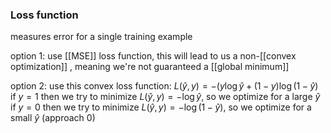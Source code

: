 ### Loss function
measures error for a single training example

option 1: 
use [[MSE]] loss function, this will lead to us a non-[[convex optimization]] , meaning we're not guaranteed a [[global minimum]]

option 2: 
use this convex loss function: $L(\hat{y},y)=-(y\log \hat{y}+(1-y)\log(1-\hat{y})$
if $y=1$ then we try to minimize $L(\hat{y},y)=-\log \hat{y}$, so we optimize for a large $\hat{y}$
if $y=0$ then we try to minimize $L(\hat{y},y)=-\log (1-\hat{y})$, so we optimize for a small $\hat{y}$ (approach 0)